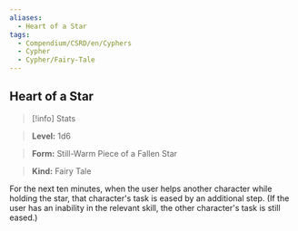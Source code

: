 ```yaml
---
aliases:
  - Heart of a Star
tags:
  - Compendium/CSRD/en/Cyphers
  - Cypher
  - Cypher/Fairy-Tale
---
```

  
    
## Heart of a Star    
>[!info] Stats    
> **Level:** 1d6    
> **Form:** Still-Warm Piece of a Fallen Star    
> **Kind:** Fairy Tale  
    
For the next ten minutes, when the user helps another character while holding the star, that character's task is eased by an additional step. (If the user has an inability in the relevant skill, the other character's task is still eased.)
